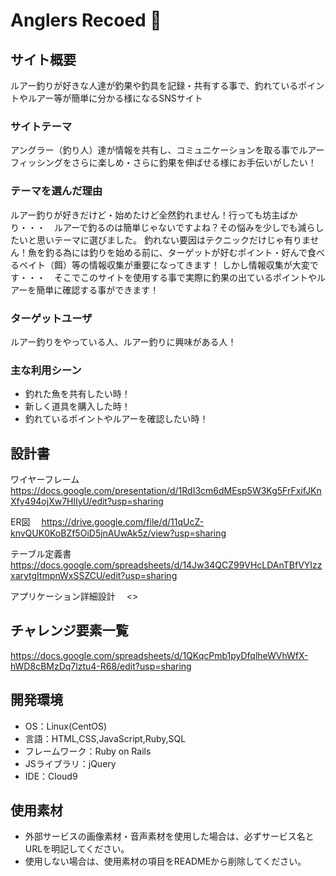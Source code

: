 # Anglers Recoed   :fishing_pole_and_fish:

## サイト概要
ルアー釣りが好きな人達が釣果や釣具を記録・共有する事で、釣れているポイントやルアー等が簡単に分かる様になるSNSサイト

### サイトテーマ
アングラー（釣り人）達が情報を共有し、コミュニケーションを取る事でルアーフィッシングをさらに楽しめ・さらに釣果を伸ばせる様にお手伝いがしたい！

### テーマを選んだ理由
ルアー釣りが好きだけど・始めたけど全然釣れません！行っても坊主ばかり・・・　ルアーで釣るのは簡単じゃないですよね？その悩みを少しでも減らしたいと思いテーマに選びました。
釣れない要因はテクニックだけじゃ有りません！魚を釣る為には釣りを始める前に、ターゲットが好むポイント・好んで食べるベイト（餌）等の情報収集が重要になってきます！
しかし情報収集が大変です・・・　そこでこのサイトを使用する事で実際に釣果の出ているポイントやルアーを簡単に確認する事ができます！


### ターゲットユーザ
ルアー釣りをやっている人、ルアー釣りに興味がある人！

### 主な利用シーン
- 釣れた魚を共有したい時！
- 新しく道具を購入した時！
- 釣れているポイントやルアーを確認したい時！

## 設計書
ワイヤーフレーム
　<https://docs.google.com/presentation/d/1RdI3cm6dMEsp5W3Kg5FrFxifJKnXfy494ojXw7HlIyU/edit?usp=sharing>

ER図
　<https://drive.google.com/file/d/11qUcZ-knvQUK0KoBZf5OiD5jnAUwAk5z/view?usp=sharing>

テーブル定義書
　<https://docs.google.com/spreadsheets/d/14Jw34QCZ99VHcLDAnTBfVYIzzxarytgItmpnWxSSZCU/edit?usp=sharing>

アプリケーション詳細設計
　<>
　
## チャレンジ要素一覧
<https://docs.google.com/spreadsheets/d/1QKqcPmb1pyDfqlheWVhWfX-hWD8cBMzDq7lztu4-R68/edit?usp=sharing>

## 開発環境
- OS：Linux(CentOS)
- 言語：HTML,CSS,JavaScript,Ruby,SQL
- フレームワーク：Ruby on Rails
- JSライブラリ：jQuery
- IDE：Cloud9

## 使用素材
- 外部サービスの画像素材・音声素材を使用した場合は、必ずサービス名とURLを明記してください。
- 使用しない場合は、使用素材の項目をREADMEから削除してください。
